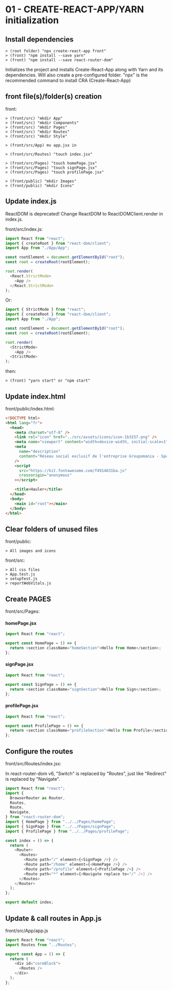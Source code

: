 # 01 - CREATE-REACT-APP/YARN initialization

## Install dependencies

    > (root folder) "npx create-react-app front"
    > (front) "npm install --save yarn"
    > (front) "npm install --save react-router-dom"

Initializes the project and installs Create-React-App along with Yarn and its dependencies. Will also create a pre-configured folder.
"npx" is the recommended command to install CRA (Create-React-App)

## front file(s)/folder(s) creation

front:

    > (front/src) "mkdir App"
    > (front/src) "mkdir Components"
    > (front/src) "mkdir Pages"
    > (front/src) "mkdir Routes"
    > (front/src) "mkdir Style"

    > (front/src/App) mv app.jsx in

    > (front/src/Routes) "touch index.jsx"

    > (front/src/Pages) "touch homePage.jsx"
    > (front/src/Pages) "touch signPage.jsx"
    > (front/src/Pages) "touch profilePage.jsx"

    > (front/public) "mkdir Images"
    > (front/public) "mkdir Icons"

## Update index.js

ReactDOM is deprecated! Change ReactDOM to ReactDOMClient.render in index.js.

front/src/index.js:

```javascript
import React from "react";
import { createRoot } from "react-dom/client";
import App from "./App/App";

const rootElement = document.getElementById("root");
const root = createRoot(rootElement);

root.render(
  <React.StrictMode>
    <App />
  </React.StrictMode>
);
```

Or:

```javascript
import { StrictMode } from "react";
import { createRoot } from "react-dom/client";
import App from "./App";

const rootElement = document.getElementById("root");
const root = createRoot(rootElement);

root.render(
  <StrictMode>
    <App />
  <StrictMode>
);
```

then:

    > (front) "yarn start" or "npm start"

## Update index.html

front/public/index.html:

```html
<!DOCTYPE html>
<html lang="fr">
  <head>
    <meta charset="utf-8" />
    <link rel="icon" href="../src/assets/icons/icon-1b3157.png" />
    <meta name="viewport" content="width=device-width, initial-scale=1" />
    <meta
      name="description"
      content="Réseau social exclusif de l'entreprise Groupomania - Spécialiste dans la grande distribution avec plus de 600 collaborateurs."
    />
    <script
      src="https://kit.fontawesome.com/f4914631ba.js"
      crossorigin="anonymous"
    ></script>

    <title>Hauler</title>
  </head>
  <body>
    <main id="root"></main>
  </body>
</html>
```

## Clear folders of unused files

front/public:

    > All images and icons

front/src:

    > All css files
    > App.test.js
    > setupTest.js
    > reportWebVitals.js

## Create PAGES

front/src/Pages:

#### homePage.jsx

```javascript
import React from "react";

export const HomePage = () => {
  return <section className="homeSection">Hello from Home</section>;
};
```

#### signPage.jsx

```javascript
import React from "react";

export const SignPage = () => {
  return <section className="signSection">Hello from Sign</section>;
};
```

#### profilePage.jsx

```javascript
import React from "react";

export const ProfilePage = () => {
  return <section className="profileSection">Hello from Profile</section>;
};
```

## Configure the routes

front/src/Routes/index.jsx:

In react-router-dom v6, "Switch" is replaced by "Routes", just like "Redirect" is replaced by "Navigate".

```javascript
import React from "react";
import {
  BrowserRouter as Router,
  Routes,
  Route,
  Navigate,
} from "react-router-dom";
import { HomePage } from "../../Pages/homePage";
import { SignPage } from "../../Pages/signPage";
import { ProfilePage } from "../../Pages/profilePage";

const index = () => {
  return (
    <Router>
      <Routes>
        <Route path="/" element={<SignPage />} />
        <Route path="/home" element={<HomePage />} />
        <Route path="/profile" element={<ProfilePage />} />
        <Route path="*" element={<Navigate replace to="/" />} />
      </Routes>
    </Router>
  );
};

export default index;
```

## Update & call routes in App.js

front/src/App/app.js

```javascript
import React from "react";
import Routes from "../Routes";

export const App = () => {
  return (
    <div id="coreBlock">
      <Routes />
    </div>
  );
};
```
